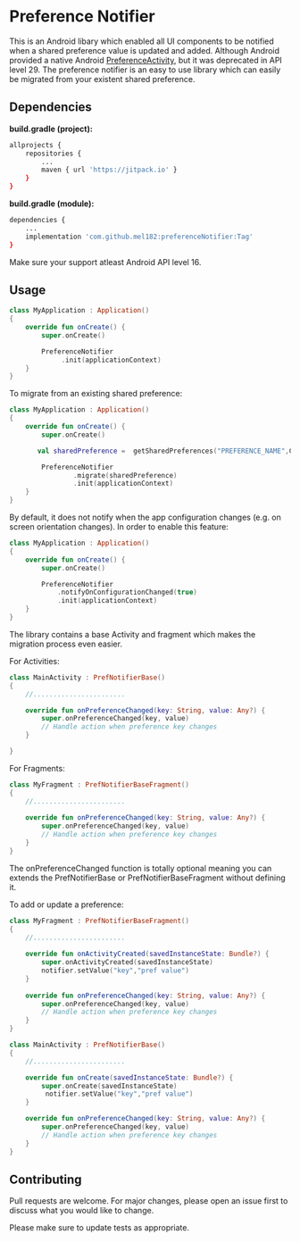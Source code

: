 # Preference Notifier
This is an Android libary which enabled all UI components to be notified when a shared preference value is updated and added. Although Android provided a native Android [PreferenceActivity](https://developer.android.com/reference/android/preference/PreferenceActivity), but it was deprecated in API level 29.
The preference notifier is an easy to use library which can easily be migrated from your existent shared preference.

## Dependencies

**build.gradle (project):**
```bash
allprojects {
    repositories {
        ...
        maven { url 'https://jitpack.io' }
    }
}
```

**build.gradle (module):**
```bash
dependencies {
    ...
    implementation 'com.github.mel182:preferenceNotifier:Tag'
}
```

Make sure your support atleast Android API level 16.

## Usage

```kotlin
class MyApplication : Application()
{
    override fun onCreate() {
        super.onCreate()

        PreferenceNotifier
             .init(applicationContext)
    }
}
```

To migrate from an existing shared preference:

```kotlin
class MyApplication : Application()
{
    override fun onCreate() {
        super.onCreate()

       val sharedPreference =  getSharedPreferences("PREFERENCE_NAME",Context.MODE_PRIVATE)

        PreferenceNotifier
                .migrate(sharedPreference)
                .init(applicationContext)
    }
}
```

By default, it does not notify when the app configuration changes (e.g. on screen orientation changes). In order to enable this feature:

```kotlin
class MyApplication : Application()
{
    override fun onCreate() {
        super.onCreate()

        PreferenceNotifier
            .notifyOnConfigurationChanged(true)
            .init(applicationContext)
    }
}
```

The library contains a base Activity and fragment which makes the migration process even easier.

For Activities:

```kotlin
class MainActivity : PrefNotifierBase()
{
    //.......................

    override fun onPreferenceChanged(key: String, value: Any?) {
        super.onPreferenceChanged(key, value)
        // Handle action when preference key changes
    }

}
```
For Fragments:

```kotlin
class MyFragment : PrefNotifierBaseFragment()
{
    //.......................
    
    override fun onPreferenceChanged(key: String, value: Any?) {
        super.onPreferenceChanged(key, value)
        // Handle action when preference key changes
    }
}
```

The onPreferenceChanged function is totally optional meaning you can extends the PrefNotifierBase or PrefNotifierBaseFragment without defining it.

To add or update a preference:

```kotlin
class MyFragment : PrefNotifierBaseFragment()
{
    //.......................
    
    override fun onActivityCreated(savedInstanceState: Bundle?) {
        super.onActivityCreated(savedInstanceState)
        notifier.setValue("key","pref value")
    }
    
    override fun onPreferenceChanged(key: String, value: Any?) {
        super.onPreferenceChanged(key, value)
        // Handle action when preference key changes
    }
}
```

```kotlin
class MainActivity : PrefNotifierBase()
{
    //.......................

    override fun onCreate(savedInstanceState: Bundle?) {
        super.onCreate(savedInstanceState)
         notifier.setValue("key","pref value")
    }

    override fun onPreferenceChanged(key: String, value: Any?) {
        super.onPreferenceChanged(key, value)
        // Handle action when preference key changes
    }
}
```

## Contributing
Pull requests are welcome. For major changes, please open an issue first to discuss what you would like to change.

Please make sure to update tests as appropriate.
